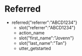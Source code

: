 # Referred
* referred{"referrer":"ABCD1234"}
  - slot{"referrer":"ABCD1234"}
  - action_name
  - slot{"first_name":"Jovenn"}
  - slot{"last_name":"Tan"}
  - utter_getstarted
  <!--Action Send Points to Referrer>

# Get Started
* get_started
  - action_name
  - slot{"first_name":"Jovenn"}
  - slot{"last_name":"Tan"}
  - utter_getstarted

# Talk to Human
* talktohuman
  - action_typing
  - utter_transfer_to_agent

## Greet
* greet
  - action_name
  - slot{"first_name":"Jovenn"}
  - slot{"last_name":"Tan"}
  - action_typing
  - utter_greet

## welcome
* thankyou
  - action_typing
  - utter_welcome

## goodbye
* goodbye
  - action_typing
  - utter_goodbye

## Home Category
* provider_lookup
    - action_ask_home_services

## Provider
* provider
    - action_verify_provider

## Provider - View Requests
* provider_view_request
    - action_show_requests
